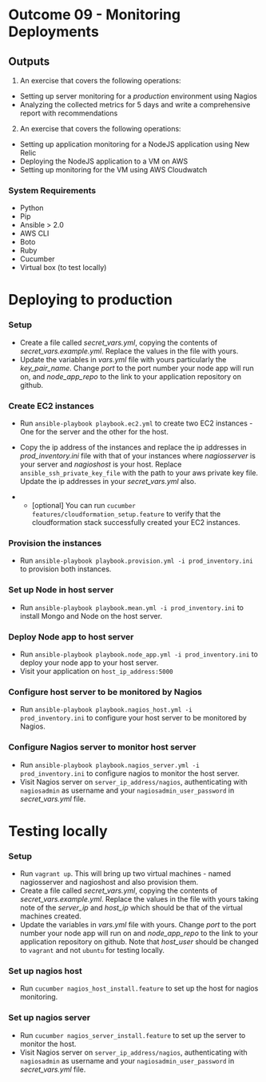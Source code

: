# Outcome 09 - Monitoring Deployments

Outputs
-------

1. An exercise that covers the following operations:
  - Setting up server monitoring for a _production_ environment using Nagios
  - Analyzing the collected metrics for 5 days and write a comprehensive report with recommendations
2. An exercise that covers the following operations:
  - Setting up application monitoring for a NodeJS application using New Relic
  - Deploying the NodeJS application to a VM on AWS
  - Setting up monitoring for the VM using AWS Cloudwatch


### System Requirements
* Python
* Pip
* Ansible > 2.0
* AWS CLI
* Boto
* Ruby
* Cucumber
* Virtual box (to test locally)

# Deploying to production

### Setup
* Create a file called _secret_vars.yml_, copying the contents of _secret_vars.example.yml_. Replace the values in the file with yours.
* Update the variables in _vars.yml_ file with yours particularly the _key_pair_name_. Change _port_ to the port number your node app will run on, and _node_app_repo_ to the link to your application repository on github.

### Create EC2 instances
* Run `ansible-playbook playbook.ec2.yml` to create two EC2 instances - One for the server and the other for the host.
* Copy the ip address of the instances and replace the ip addresses in  _prod_inventory.ini_ file with that of your instances where _nagiosserver_ is your server and _nagioshost_ is your host. Replace `ansible_ssh_private_key_file` with the path to your aws private key file. Update the ip addresses in your _secret_vars.yml_ also.

* * [optional] You can run `cucumber features/cloudformation_setup.feature` to verify that the cloudformation stack successfully created your EC2 instances.

### Provision the instances
* Run `ansible-playbook playbook.provision.yml -i prod_inventory.ini` to provision both instances.

### Set up Node in host server
* Run `ansible-playbook playbook.mean.yml -i prod_inventory.ini` to install Mongo and Node on the host server.

### Deploy Node app to host server
* Run `ansible-playbook playbook.node_app.yml -i prod_inventory.ini` to deploy your node app to your host server.
* Visit your application on `host_ip_address:5000`

### Configure host server to be monitored by Nagios
* Run `ansible-playbook playbook.nagios_host.yml -i prod_inventory.ini` to configure your host server to be monitored by Nagios.

### Configure Nagios server to monitor host server
* Run `ansible-playbook playbook.nagios_server.yml -i prod_inventory.ini` to configure nagios to monitor the host server.
* Visit Nagios server on `server_ip_address/nagios`, authenticating with `nagiosadmin` as username and your `nagiosadmin_user_password` in _secret_vars.yml_ file.


# Testing locally

### Setup
* Run `vagrant up`. This will bring up two virtual machines - named nagiosserver and nagioshost and also provision them.
* Create a file called _secret_vars.yml_, copying the contents of _secret_vars.example.yml_. Replace the values in the file with yours taking note of the _server_ip_ and _host_ip_ which should be that of the virtual machines created.
* Update the variables in _vars.yml_ file with yours. Change _port_ to the port number your node app will run on and _node_app_repo_ to the link to your application repository on github. Note that _host_user_ should be changed to `vagrant` and not `ubuntu` for testing locally.

### Set up nagios host
* Run `cucumber nagios_host_install.feature` to set up the host for nagios monitoring.

### Set up nagios server
* Run `cucumber nagios_server_install.feature` to set up the server to monitor the host.
 * Visit Nagios server on `server_ip_address/nagios`, authenticating with `nagiosadmin` as username and your `nagiosadmin_user_password` in _secret_vars.yml_ file.
